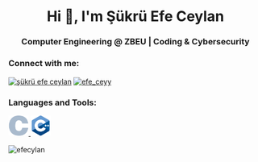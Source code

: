 
<h1 align="center">Hi 👋, I'm Şükrü Efe Ceylan</h1>
<h3 align="center">Computer Engineering @ ZBEU | Coding & Cybersecurity</h3>

<h3 align="left">Connect with me:</h3>
<p align="left">
<a href="https://linkedin.com/in/şükrü efe ceylan" target="blank"><img align="center" src="https://raw.githubusercontent.com/rahuldkjain/github-profile-readme-generator/master/src/images/icons/Social/linked-in-alt.svg" alt="şükrü efe ceylan" height="30" width="40" /></a>
<a href="https://instagram.com/efe_ceyy" target="blank"><img align="center" src="https://raw.githubusercontent.com/rahuldkjain/github-profile-readme-generator/master/src/images/icons/Social/instagram.svg" alt="efe_ceyy" height="30" width="40" /></a>
</p>

<h3 align="left">Languages and Tools:</h3>
<p align="left"> <a href="https://www.cprogramming.com/" target="_blank" rel="noreferrer"> <img src="https://raw.githubusercontent.com/devicons/devicon/master/icons/c/c-original.svg" alt="c" width="40" height="40"/> </a> <a href="https://www.w3schools.com/cpp/" target="_blank" rel="noreferrer"> <img src="https://raw.githubusercontent.com/devicons/devicon/master/icons/cplusplus/cplusplus-original.svg" alt="cplusplus" width="40" height="40"/> </a> </p>

<p><img align="center" src="https://github-readme-stats.vercel.app/api/top-langs?username=efecylan&show_icons=true&locale=en&layout=compact" alt="efecylan" /></p>
